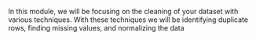 In this module, we will be focusing on the cleaning of your dataset with various techniques. 
With these techniques we will be identifying duplicate rows, finding missing values, and normalizing the data

